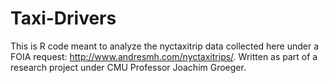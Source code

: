 # Taxi-Drivers
This is R code meant to analyze the nyctaxitrip data collected here under a FOIA request: http://www.andresmh.com/nyctaxitrips/. Written as part of a research project under CMU Professor Joachim Groeger. 
